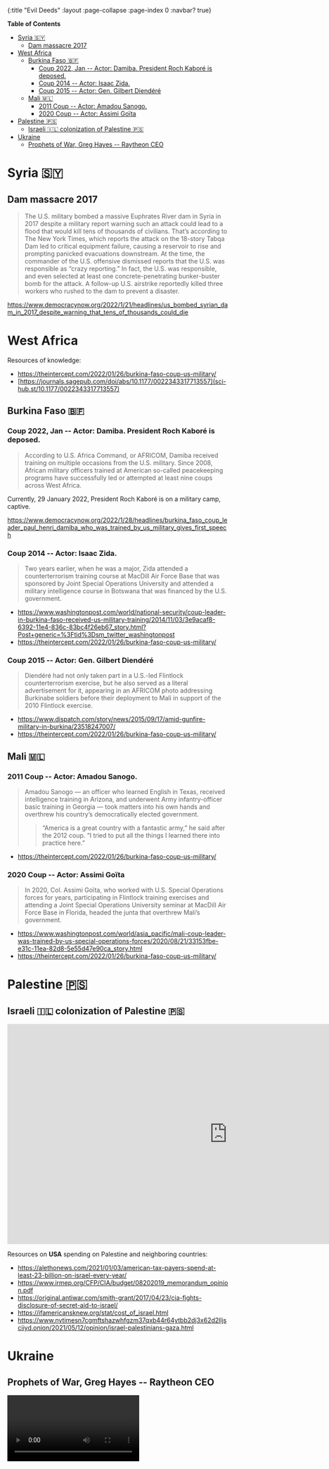 {:title "Evil Deeds"
 :layout :page-collapse
 :page-index 0
 :navbar? true}
 
<!-- markdown-toc start - Don't edit this section. Run M-x markdown-toc-refresh-toc -->
**Table of Contents**

- [Syria 🇸🇾](#syria-🇸🇾)
    - [Dam massacre 2017](#dam-massacre-2017)
- [West Africa](#west-africa)
    - [Burkina Faso 🇧🇫](#burkina-faso-🇧🇫)
        - [Coup 2022, Jan -- Actor: Damiba. President Roch Kaboré is deposed.](#coup-2022-jan----actor-damiba-president-roch-kaboré-is-deposed)
        - [Coup 2014 -- Actor: Isaac Zida.](#coup-2014----actor-isaac-zida)
        - [Coup 2015 -- Actor: Gen. Gilbert Diendéré](#coup-2015----actor-gen-gilbert-diendéré)
    - [Mali 🇲🇱](#mali-🇲🇱)
        - [2011 Coup -- Actor: Amadou Sanogo.](#2011-coup----actor-amadou-sanogo)
        - [2020 Coup -- Actor: Assimi Goïta](#2020-coup----actor-assimi-goïta)
- [Palestine 🇵🇸](#palestine-🇵🇸)
    - [Israeli 🇮🇱 colonization of Palestine 🇵🇸](#israeli-🇮🇱-colonization-of-palestine-🇵🇸)
- [Ukraine](#ukraine)
    - [Prophets of War, Greg Hayes -- Raytheon CEO](#prophets-of-war-greg-hayes----raytheon-ceo)

<!-- markdown-toc end -->



<a id="orgfb0a57c"></a>

# Syria 🇸🇾


<a id="org11c36d8"></a>

## Dam massacre 2017

> The U.S. military bombed a massive Euphrates River dam in Syria in 2017 despite a military report warning such an attack could lead to a flood that would kill tens of thousands of civilians. That’s according to The New York Times, which reports the attack on the 18-story Tabqa Dam led to critical equipment failure, causing a reservoir to rise and prompting panicked evacuations downstream. At the time, the commander of the U.S. offensive dismissed reports that the U.S. was responsible as “crazy reporting.” In fact, the U.S. was responsible, and even selected at least one concrete-penetrating bunker-buster bomb for the attack. A follow-up U.S. airstrike reportedly killed three workers who rushed to the dam to prevent a disaster.

<https://www.democracynow.org/2022/1/21/headlines/us_bombed_syrian_dam_in_2017_despite_warning_that_tens_of_thousands_could_die>

<a id="org9a194dm"></a>

# West Africa

<a id="org9133cca"></a>

Resources of knowledge: 
- <https://theintercept.com/2022/01/26/burkina-faso-coup-us-military/>
- [https://journals.sagepub.com/doi/abs/10.1177/0022343317713557](sci-hub.st/10.1177/0022343317713557)

## Burkina Faso 🇧🇫

### Coup 2022, Jan -- Actor: Damiba. President Roch Kaboré is deposed.

> According to U.S. Africa Command, or AFRICOM, Damiba received training on multiple occasions from the U.S. military. Since 2008, African military officers trained at American so-called peacekeeping programs have successfully led or attempted at least nine coups across West Africa.

Currently, 29 January 2022, President Roch Kaboré is on a military camp, captive.

<https://www.democracynow.org/2022/1/28/headlines/burkina_faso_coup_leader_paul_henri_damiba_who_was_trained_by_us_military_gives_first_speech>

### Coup 2014 -- Actor: Isaac Zida. 

> Two years earlier, when he was a major, Zida attended a counterterrorism training course at MacDill Air Force Base that was sponsored by Joint Special Operations University and attended a military intelligence course in Botswana that was financed by the U.S. government. 

- <https://www.washingtonpost.com/world/national-security/coup-leader-in-burkina-faso-received-us-military-training/2014/11/03/3e9acaf8-6392-11e4-836c-83bc4f26eb67_story.html?Post+generic=%3Ftid%3Dsm_twitter_washingtonpost>
- <https://theintercept.com/2022/01/26/burkina-faso-coup-us-military/>

### Coup 2015 -- Actor: Gen. Gilbert Diendéré

> Diendéré had not only taken part in a U.S.-led Flintlock counterterrorism exercise, but he also served as a literal advertisement for it, appearing in an AFRICOM photo addressing Burkinabe soldiers before their deployment to Mali in support of the 2010 Flintlock exercise.

- <https://www.dispatch.com/story/news/2015/09/17/amid-gunfire-military-in-burkina/23518247007/>
- <https://theintercept.com/2022/01/26/burkina-faso-coup-us-military/>

## Mali 🇲🇱

### 2011 Coup -- Actor: Amadou Sanogo. 

> Amadou Sanogo — an officer who learned English in Texas, received intelligence training in Arizona, and underwent Army infantry-officer basic training in Georgia — took matters into his own hands and overthrew his country’s democratically elected government.
>
>> “America is a great country with a fantastic army,” he said after the 2012 coup. “I tried to put all the things I learned there into practice here.”

- <https://theintercept.com/2022/01/26/burkina-faso-coup-us-military/>

### 2020 Coup -- Actor: Assimi Goïta

> In 2020, Col. Assimi Goïta, who worked with U.S. Special Operations forces for years, participating in Flintlock training exercises and attending a Joint Special Operations University seminar at MacDill Air Force Base in Florida, headed the junta that overthrew Mali’s government.

- <https://www.washingtonpost.com/world/asia_pacific/mali-coup-leader-was-trained-by-us-special-operations-forces/2020/08/21/33153fbe-e31c-11ea-82d8-5e55d47e90ca_story.html>
- <https://theintercept.com/2022/01/26/burkina-faso-coup-us-military/>

<!-- ## Mauritania 🇲🇷  TODO-->

# Palestine 🇵🇸

## Israeli 🇮🇱 colonization of Palestine 🇵🇸

  <iframe width="1000" height="500" src="https://yewtu.be/embed/Q_MDC2Gty4I" frameborder="0" allowfullscreen></iframe>

Resources on **USA** spending on Palestine and neighboring countries:
- <https://alethonews.com/2021/01/03/american-tax-payers-spend-at-least-23-billion-on-israel-every-year/>
- <https://www.irmep.org/CFP/CIA/budget/08202019_memorandum_opinion.pdf>
- <https://original.antiwar.com/smith-grant/2017/04/23/cia-fights-disclosure-of-secret-aid-to-israel/>
- <https://ifamericansknew.org/stat/cost_of_israel.html>
- <https://www.nytimesn7cgmftshazwhfgzm37qxb44r64ytbb2dj3x62d2lljsciiyd.onion/2021/05/12/opinion/israel-palestinians-gaza.html>

# Ukraine 

## Prophets of War, Greg Hayes -- Raytheon CEO

<video controls autoplay>
  <source src="../../video/greg-heyes-raytheonCEO_onUkraine.mp4" type="video/mp4">
  <source src="../../video/greg-heyes-raytheonCEO_onUkraine.webm" type="video/webm">
</video>
